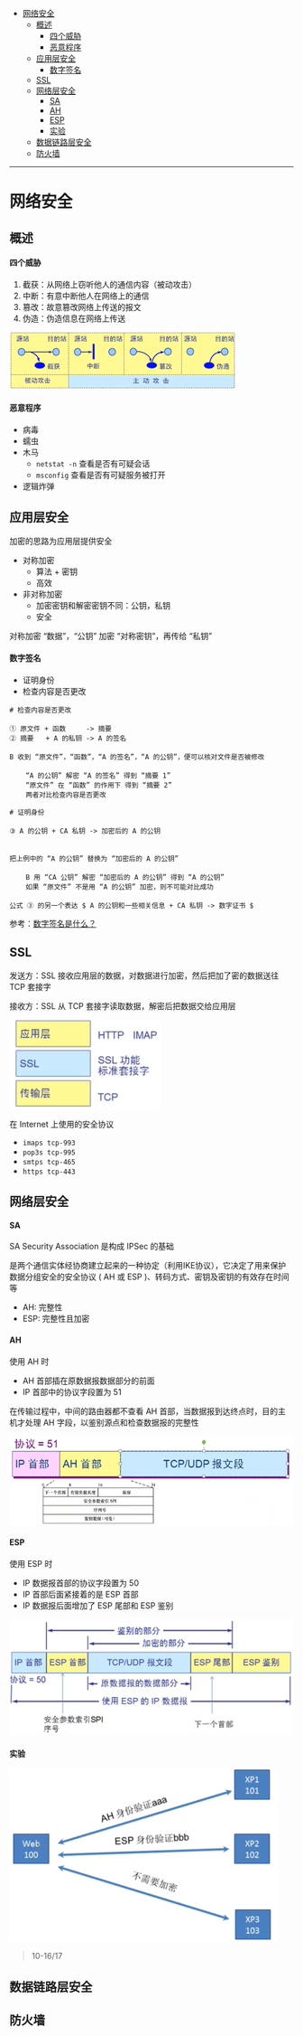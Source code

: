 - [网络安全](#网络安全)
  - [概述](#概述)
      - [四个威胁](#四个威胁)
      - [恶意程序](#恶意程序)
  - [应用层安全](#应用层安全)
      - [数字签名](#数字签名)
  - [SSL](#ssl)
  - [网络层安全](#网络层安全)
      - [SA](#sa)
      - [AH](#ah)
      - [ESP](#esp)
      - [实验](#实验)
  - [数据链路层安全](#数据链路层安全)
  - [防火墙](#防火墙)

---

# 网络安全

## 概述

#### 四个威胁

1. 截获：从网络上窃听他人的通信内容（被动攻击）
2. 中断：有意中断他人在网络上的通信
3. 篡改：故意篡改网络上传送的报文
4. 伪造：伪造信息在网络上传送

![](image/2023-12-29-20-47-09.png)

#### 恶意程序

- 病毒
- 蠕虫
- 木马
  - `netstat -n` 查看是否有可疑会话
  - `msconfig` 查看是否有可疑服务被打开
- 逻辑炸弹

## 应用层安全

加密的思路为应用层提供安全

- 对称加密
  - 算法 + 密钥
  - 高效
- 非对称加密
  - 加密密钥和解密密钥不同：公钥，私钥
  - 安全

对称加密 “数据”，“公钥” 加密 “对称密钥”，再传给 “私钥”

#### 数字签名

- 证明身份
- 检查内容是否更改

```
# 检查内容是否更改

① 原文件 + 函数     -> 摘要 
② 摘要   + A 的私钥 -> A 的签名

B 收到 “原文件”，“函数”，“A 的签名”，“A 的公钥”，便可以核对文件是否被修改

    “A 的公钥” 解密 “A 的签名” 得到 “摘要 1”
    “原文件” 在 “函数” 的作用下 得到 “摘要 2”
    两者对比检查内容是否更改
```

```
# 证明身份

③ A 的公钥 + CA 私钥 -> 加密后的 A 的公钥


把上例中的 “A 的公钥” 替换为 “加密后的 A 的公钥”

    B 用 “CA 公钥” 解密 “加密后的 A 的公钥” 得到 “A 的公钥”
    如果 “原文件” 不是用 “A 的公钥” 加密，则不可能对比成功

公式 ③ 的另一个表达 $ A 的公钥和一些相关信息 + CA 私钥 -> 数字证书 $
```

参考：[数字签名是什么？](https://www.ruanyifeng.com/blog/2011/08/what_is_a_digital_signature.html)

## SSL

发送方：SSL 接收应用层的数据，对数据进行加密，然后把加了密的数据送往 TCP 套接字

接收方：SSL 从 TCP 套接字读取数据，解密后把数据交给应用层

![](image/2023-12-30-18-31-54.png)

在 Internet 上使用的安全协议

- `imaps tcp-993`
- `pop3s tcp-995`
- `smtps tcp-465`
- `https tcp-443`

## 网络层安全

#### SA

SA Security Association 是构成 IPSec 的基础

是两个通信实体经协商建立起来的一种协定（利用IKE协议），它决定了用来保护数据分组安全的安全协议 ( AH 或 ESP )、转码方式、密钥及密钥的有效存在时间等

- AH: 完整性
- ESP: 完整性且加密

#### AH

使用 AH 时

- AH 首部插在原数据报数据部分的前面
- IP 首部中的协议字段置为 51

在传输过程中，中间的路由器都不查看 AH 首部，当数据报到达终点时，目的主
机才处理 AH 字段，以鉴别源点和检查数据报的完整性

![](image/2023-12-30-19-45-47.png)

#### ESP 

使用 ESP 时

- IP 数据报首部的协议字段置为 50
- IP 首部后面紧接着的是 ESP 首部
- IP 数据报后面增加了 ESP 尾部和 ESP 鉴别

![](image/2023-12-30-19-48-57.png)

#### 实验

![](image/2023-12-30-19-53-07.png)

> 10-16/17

## 数据链路层安全

## 防火墙